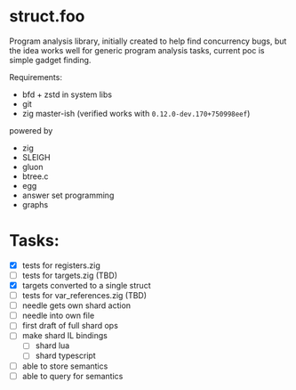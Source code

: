 # struct.foo

Program analysis library, initially created to help find concurrency bugs,
but the idea works well for generic program analysis tasks, current poc
is simple gadget finding.

Requirements:
- bfd + zstd in system libs
- git
- zig master-ish (verified works with `0.12.0-dev.170+750998eef`)

powered by
- zig
- SLEIGH
- gluon
- btree.c
- egg
- answer set programming
- graphs

# Tasks:
- [x] tests for registers.zig
- [ ] tests for targets.zig (TBD)
- [x] targets converted to a single struct
- [ ] tests for var_references.zig (TBD)
- [ ] needle gets own shard action
- [ ] needle into own file
- [ ] first draft of full shard ops
- [ ] make shard IL bindings
    - [ ] shard lua
    - [ ] shard typescript
- [ ] able to store semantics
- [ ] able to query for semantics
